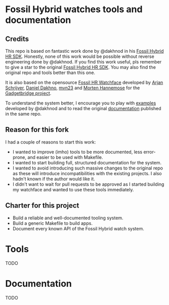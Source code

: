 # Fossil Hybrid watches tools and documentation

## Credits

This repo is based on fantastic work done by @dakhnod in his [Fossil Hybrid HR SDK](https://github.com/dakhnod/Fossil-HR-SDK). Honestly, none of this work would be possible without reverse engineering done by @dakhnod. If you find this work useful, pls remember to give a star to the original [Fossil Hybrid HR SDK](https://github.com/dakhnod/Fossil-HR-SDK). You may also find the original repo and tools better than this one.

It is also based on the opensource [Fossil HR Watchface](https://codeberg.org/Freeyourgadget/fossil-hr-watchface) developed by [Arjan Schrijver](https://codeberg.org/arjan5), [Daniel Dakhno](https://codeberg.org/dakhnod), [mvn23](https://codeberg.org/mvn23) and [Morten Hannemose](https://codeberg.org/MortenHannemose) for the [Gadgetbridge project](https://gadgetbridge.org/).

To understand the system better, I encourage you to play with [examples](https://github.com/dakhnod/Fossil-HR-SDK/tree/main/examples) developed by @dakhnod and to read the original [documentation](https://github.com/dakhnod/Fossil-HR-SDK/blob/main/DOCUMENTATION.md) published in the same repo.

## Reason for this fork

I had a couple of reasons to start this work:
- I wanted to improve (imho) tools to be more documented, less error-prone, and easier to be used with Makefile.
- I wanted to start building full, structured documentation for the system.
- I wanted to avoid introducing such massive changes to the original repo as these will introduce incompatibilities with the existing projects. I also hadn't known if the author would like it.
- I didn't want to wait for pull requests to be approved as I started building my watchface and wanted to use these tools immediately.

## Charter for this project

- Build a reliable and well-documented tooling system.
- Build a generic Makefile to build apps.
- Document every known API of the Fossil Hybrid watch system.

# Tools

TODO

# Documentation

TODO

